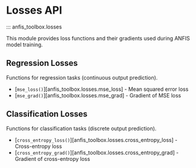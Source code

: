 # Losses API

::: anfis_toolbox.losses

This module provides loss functions and their gradients used during ANFIS model training.

## Regression Losses

Functions for regression tasks (continuous output prediction).

- [`mse_loss()`][anfis_toolbox.losses.mse_loss] - Mean squared error loss
- [`mse_grad()`][anfis_toolbox.losses.mse_grad] - Gradient of MSE loss

## Classification Losses

Functions for classification tasks (discrete output prediction).

- [`cross_entropy_loss()`][anfis_toolbox.losses.cross_entropy_loss] - Cross-entropy loss
- [`cross_entropy_grad()`][anfis_toolbox.losses.cross_entropy_grad] - Gradient of cross-entropy loss
